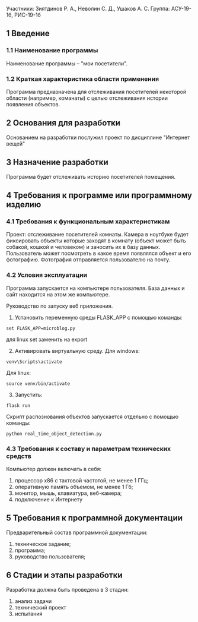 Участники: Зиятдинов Р. А., Неволин С. Д., Ушаков А. С.
Группа: АСУ-19-1б, РИС-19-1б

## 1 Введение
### 1.1 Наименование программы
Наименование программы – "мои посетители".

### 1.2 Краткая характеристика области применения
Программа предназначена для отслеживания посетителей некоторой области (например, команаты) с целью отслеживания истории появления объектов.

## 2 Основания для разработки
Основанием на разработки послужил проект по дисциплине "Интернет вещей"

## 3 Назначение разработки
Программа будет отслеживать историю посетителей помещения.

## 4 Требования к программе или программному изделию
### 4.1 Требования к функциональным характеристикам
Проект: отслеживание посетителей комнаты. 
Камера в ноутбуке будет фиксировать объекты которые заходят в комнату (объект может быть собакой, кошкой и человеком) и заносить их в базу данных. Пользователь может посмотреть в какое время появлялся объект и его фотографию.
Фотография отправляется пользователю на почту.

### 4.2 Условия эксплуатации
Программа запускается на компьютере пользователя. База данных и сайт находится на этом же компьютере.

Руководство по запуску веб приложения.

1. Установить переменную среды FLASK_APP с помощью команды: 
```
set FLASK_APP=microblog.py
```
для linux set заменить на export

2. Активировать виртуальную среду. 
Для windows: 
```
venv\Scripts\activate
```
Для linux: 
```
source venv/bin/activate
```
3. Запустить: 
```
flask run
```

Скрипт распознования объектов запускается отдельно с помощью команды:
```
python real_time_object_detection.py
```

### 4.3 Требования к составу и параметрам технических средств
Компьютер должен включать в себя:
1. процессор x86 с тактовой частотой, не менее 1 ГГц;
2. оперативную память объемом, не менее 1 Гб;
3. монитор, мышь, клавиатура, веб-камера;
4. подключение к Интернету

## 5 Требования к программной документации
Предварительный состав программной документации:
1. техническое задание;
2. программа;
3. руководство пользователя;

## 6 Стадии и этапы разработки
Разработка должна быть проведена в 3 стадии:
1. анализ задачи
2. технический проект
3. испытания

